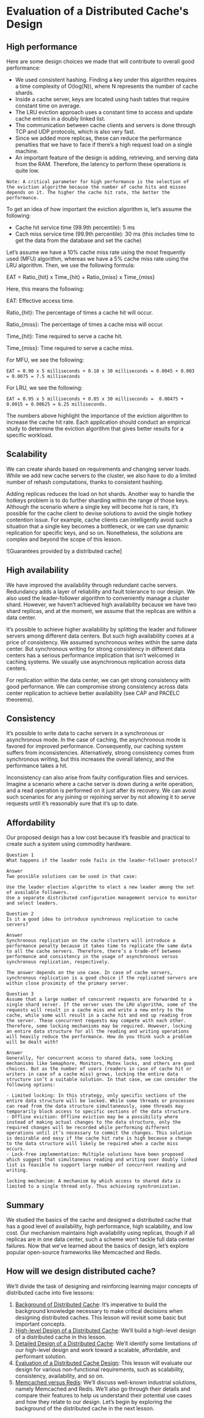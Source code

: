 # Evaluation of a Distributed Cache's Design
## High performance
Here are some design choices we made that will contribute to overall good performance:

- We used consistent hashing. Finding a key under this algorithm requires a time complexity of O(log(N)), where N represents the number of cache shards.
- Inside a cache server, keys are located using hash tables that require constant time on average.
- The LRU eviction approach uses a constant time to access and update cache entries in a doubly linked list.
- The communication between cache clients and servers is done through TCP and UDP protocols, which is also very fast.
- Since we added more replicas, these can reduce the performance penalties that we have to face if there’s a high request load on a single machine.
- An important feature of the design is adding, retrieving, and serving data from the RAM. Therefore, the latency to perform these operations is quite low.

```
Note: A critical parameter for high performance is the selection of the eviction algorithm because the number of cache hits and misses depends on it. The higher the cache hit rate, the better the performance.
```

To get an idea of how important the eviction algorithm is, let’s assume the following:

- Cache hit service time (99.9th percentile): 5 ms
- Cach miss service time (99.9th percentile): 30 ms (this includes time to get the data from the database and set the cache)

Let’s assume we have a 10% cache miss rate using the most frequently used (MFU) algorithm, whereas we have a 5% cache miss rate using the LRU algorithm. Then, we use the following formula:

EAT = Ratio_{hit} x Time_{hit} + Ratio_{miss} x Time_{miss}

Here, this means the following:

EAT: Effective access time.

Ratio_{hit}: The percentage of times a cache hit will occur.

Ratio_{miss}: The percentage of times a cache miss will occur.

Time_{hit}: Time required to serve a cache hit.

Time_{miss}: Time required to serve a cache miss.

For MFU, we see the following:
```
EAT = 0.90 x 5 milliseconds + 0.10 x 30 milliseconds = 0.0045 + 0.003 = 0.0075 = 7.5 milliseconds
```
For LRU, we see the following:
```
EAT = 0.95 x 5 milliseconds + 0.05 x 30 milliseconds =  0.00475 + 0.0015 = 0.00625 = 6.25 milliseconds.
```
The numbers above highlight the importance of the eviction algorithm to increase the cache hit rate. Each application should conduct an empirical study to determine the eviction algorithm that gives better results for a specific workload.
## Scalability
We can create shards based on requirements and changing server loads. While we add new cache servers to the cluster, we also have to do a limited number of rehash computations, thanks to consistent hashing.

Adding replicas reduces the load on hot shards. Another way to handle the hotkeys problem is to do further sharding within the range of those keys. Although the scenario where a single key will become hot is rare, it’s possible for the cache client to devise solutions to avoid the single hotkey contention issue. For example, cache clients can intelligently avoid such a situation that a single key becomes a bottleneck, or we can use dynamic replication for specific keys, and so on. Nonetheless, the solutions are complex and beyond the scope of this lesson.

![Guarantees provided by a distributed cache]

## High availability
We have improved the availability through redundant cache servers. Redundancy adds a layer of reliability and fault tolerance to our design. We also used the leader-follower algorithm to conveniently manage a cluster shard. However, we haven’t achieved high availability because we have two shard replicas, and at the moment, we assume that the replicas are within a data center.

It’s possible to achieve higher availability by splitting the leader and follower servers among different data centers. But such high availability comes at a price of consistency. We assumed synchronous writes within the same data center. But synchronous writing for strong consistency in different data centers has a serious performance implication that isn’t welcomed in caching systems. We usually use asynchronous replication across data centers.

For replication within the data center, we can get strong consistency with good performance. We can compromise strong consistency across data center replication to achieve better availability (see CAP and PACELC theorems).
## Consistency
It’s possible to write data to cache servers in a synchronous or asynchronous mode. In the case of caching, the asynchronous mode is favored for improved performance. Consequently, our caching system suffers from inconsistencies. Alternatively, strong consistency comes from synchronous writing, but this increases the overall latency, and the performance takes a hit.

Inconsistency can also arise from faulty configuration files and services. Imagine a scenario where a cache server is down during a write operation, and a read operation is performed on it just after its recovery. We can avoid such scenarios for any joining or rejoining server by not allowing it to serve requests until it’s reasonably sure that it’s up to date.
## Affordability
Our proposed design has a low cost because it’s feasible and practical to create such a system using commodity hardware.

```
Question 1
What happens if the leader node fails in the leader-follower protocol?

Answer
Two possible solutions can be used in that case:

Use the leader election algorithm to elect a new leader among the set of available followers.
Use a separate distributed configuration management service to monitor and select leaders.
```

```
Question 2
Is it a good idea to introduce synchronous replication to cache servers?

Answer
Synchronous replication on the cache clusters will introduce a performance penalty because it takes time to replicate the same data to all the cache servers. Therefore, there’s a trade-off between performance and consistency in the usage of asynchronous versus synchronous replication, respectively.

The answer depends on the use case. In case of cache servers, synchronous replication is a good choice if the replicated servers are within close proximity of the primary server.
```

```
Question 3
Assume that a large number of concurrent requests are forwarded to a single shard server. If the server uses the LRU algorithm, some of the requests will result in a cache miss and write a new entry to the cache, while some will result in a cache hit and end up reading from the server. These concurrent requests may compete with each other. Therefore, some locking mechanisms may be required. However, locking an entire data structure for all the reading and writing operations will heavily reduce the performance. How do you think such a problem will be dealt with?

Answer
Generally, for concurrent access to shared data, some locking mechanisms like Semaphore, Monitors, Mutex locks, and others are good choices. But as the number of users (readers in case of cache hit or writers in case of a cache miss) grows, locking the entire data structure isn’t a suitable solution. In that case, we can consider the following options:

- Limited locking: In this strategy, only specific sections of the entire data structure will be locked. While some threads or processes can read from the data structure simultaneously, some threads may temporarily block access to specific sections of the data structure.
- Offline eviction: Offline eviction may be a possibility where instead of making actual changes to the data structure, only the required changes will be recorded while performing different operations until it’s necessary to commit the changes. This solution is desirable and easy if the cache hit rate is high because a change to the data structure will likely be required when a cache miss occurs.
- Lock-free implementation: Multiple solutions have been proposed which suggest that simultaneous reading and writing over doubly linked list is feasible to support large number of concurrent reading and writing.

locking mechanism: A mechanism by which access to shared data is limited to a single thread only. Thus achieving synchronization.
```

## Summary
We studied the basics of the cache and designed a distributed cache that has a good level of availability, high performance, high scalability, and low cost. Our mechanism maintains high availability using replicas, though if all replicas are in one data center, such a scheme won’t tackle full data center failures. Now that we’ve learned about the basics of design, let’s explore popular open-source frameworks like Memcached and Redis.



## How will we design distributed cache?
We’ll divide the task of designing and reinforcing learning major concepts of distributed cache into five lessons:

1. [Background of Distributed Cache](../Background%20of%20Distributed%20Cache/): It’s imperative to build the background knowledge necessary to make critical decisions when designing distributed caches. This lesson will revisit some basic but important concepts.
2. [High-level Design of a Distributed Cache](../High-level%20Design%20of%20a%20Distributed%20Cache/): We’ll build a high-level design of a distributed cache in this lesson.
3. [Detailed Design of a Distributed Cache](../Detailed%20Design%20of%20a%20Distributed%20Cache/): We’ll identify some limitations of our high-level design and work toward a scalable, affordable, and performant solution.
4. [Evaluation of a Distributed Cache Design](../Evaluation%20of%20a%20Distributed%20Cache's%20Design/): This lesson will evaluate our design for various non-functional requirements, such as scalability, consistency, availability, and so on.
5. [Memcached versus Redis](../Memcached%20versus%20Redis/): We’ll discuss well-known industrial solutions, namely Memcached and Redis. We’ll also go through their details and compare their features to help us understand their potential use cases and how they relate to our design.
Let’s begin by exploring the background of the distributed cache in the next lesson.
